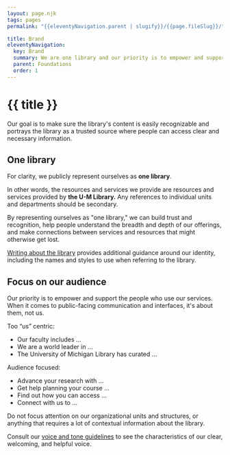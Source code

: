 ```yaml
---
layout: page.njk
tags: pages
permalink: "{{eleventyNavigation.parent | slugify}}/{{page.fileSlug}}/"

title: Brand
eleventyNavigation:
  key: Brand
  summary: We are one library and our priority is to empower and support the people who use our services. 
  parent: Foundations
  order: 1
---
```


# {{ title }}

Our goal is to make sure the library's content is easily recognizable and portrays the library as a trusted source where people can access clear and necessary information.

## One library

For clarity, we publicly represent ourselves as **one library**.

In other words, the resources and services we provide are resources and services provided by **the U-M Library.** Any references to individual units and departments should be secondary.

By representing ourselves as "one library," we can build trust and recognition, help people understand the breadth and depth of our offerings, and make connections between services and resources that might otherwise get lost.

[Writing about the library](/content/writing-about-the-library/) provides additional guidance around our identity, including the names and styles to use when referring to the library.

## Focus on our audience

Our priority is to empower and support the people who use our services. When it comes to public-facing communication and interfaces, it's about them, not us.

Too “us” centric:

* Our faculty includes ...  
* We are a world leader in ...  
* The University of Michigan Library has curated ...

Audience focused:

* Advance your research with  ...  
* Get help planning your course ...  
* Find out how you can access ...
* Connect with us to  ...

Do not focus attention on our organizational units and structures, or anything that requires a lot of contextual information about the library.

Consult our [voice and tone guidelines](/content/voice-and-tone/) to see the characteristics of our clear, welcoming, and helpful voice.
